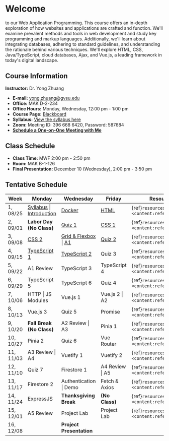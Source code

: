 # Welcome

to our Web Application Programming. This course offers an in-depth exploration of how websites and applications are crafted and function. We'll examine prevalent methods and tools in web development and study key programming and markup languages. Additionally, we'll learn about integrating databases, adhering to standard guidelines, and understanding the rationale behind various techniques. We'll explore HTML, CSS, Java/TypeScript, cloud databases, Ajax, and Vue.js, a leading framework in today's digital landscape.

## Course Information

**Instructor:** Dr. Yong Zhuang

- <i class="fa fa-envelope"></i> **E-mail:** [yong.zhuang@gvsu.edu](mailto:yong.zhuang@gvsu.edu)
- <i class="fa fa-building"></i> **Office:** MAK D-2-234
- <i class="fa fa-building"></i> **Office Hours:** Monday, Wednesday, 12:00 pm - 1:00 pm
- <i class="fa fa-book"></i> **Course Page:** [Blackboard](https://lms.gvsu.edu/)
- <i class="fa fa-book-reader"></i> **Syllabus:** [View the syllabus here](assets/pdf/syllabus.pdf)
- <i class="fa fa-video"></i> **Zoom:** Meeting ID: 396 668 6420, Password: 587684
- <i class="fa fa-calendar"></i> [**Schedule a One-on-One Meeting with Me**](https://outlook.office.com/bookwithme/user/8e0ad8c680e644aab3c32cd9c13b690b@gvsu.edu/meetingtype/9w4hDtDIaEmhON9SMd9_4Q2?anonymous&ep=mLinkFromTile)

## Class Schedule

- **Class Time:** MWF 2:00 pm - 2:50 pm
- **Room:** MAK B-1-126
- **Final Presentation:** December 10 (Wednesday), 2:00 pm - 3:50 pm

## Tentative Schedule

| Week | Monday| Wednesday | Friday  | Resources |
| --- | --- | --- | --- | --- |
| 1, 08/25 | [Syllabus](assets/pdf/Syllabus-Intro.pdf) \| [Introduction](assets/pdf/Introduction.pdf) | [Docker](assets/pdf/Docker.pdf) | [HTML](assets/pdf/HTML.pdf) | {ref}`resources <content:references:w1>` |
| 2, 09/01 | **Labor Day (No Class)** | [Quiz 1](quizzes/1.md) | [CSS 1](assets/pdf/CSS-I.pdf) | {ref}`resources <content:references:w2>` |
| 3, 09/08 | [CSS 2](assets/pdf/CSS-II.pdf) | [Grid & Flexbox](assets/pdf/CSS-Grid-Flexbox.pdf) \| [A1](assignments/css-html.md) | [Quiz 2](quizzes/2.md) | {ref}`resources <content:references:w3>` |
| 4, 09/15 | [TypeScript 1](assets/pdf/TypeScript-I.pdf) | [TypeScript 2](assets/pdf/TypeScript-II.pdf) | Quiz 3 | {ref}`resources <content:references:w4>` |
| 5, 09/22 | A1 Review | TypeScript 3 | TypeScript 4 | {ref}`resources <content:references:w5>` |
| 6, 09/29 | TypeScript 5 | TypeScript 6 | Quiz 4 | {ref}`resources <content:references:w6>` |
| 7, 10/06 | HTTP \| JS Modules | Vue.js 1 | Vue.js 2 \| A2 | {ref}`resources <content:references:w7>` |
| 8, 10/13 | Vue.js 3 | Quiz 5 | Promise | {ref}`resources <content:references:w8>` |
| 9, 10/20 | **Fall Break (No Class)** | A2 Review \| A3 | Pinia 1 | {ref}`resources <content:references:w9>` |
| 10, 10/27 | Pinia 2 | Quiz 6 | Vue Router | {ref}`resources <content:references:w10>` |
| 11, 11/03 | A3 Review \| A4 | Vuetify 1 | Vuetify 2 | {ref}`resources <content:references:w11>` |
| 12, 11/10 | Quiz 7 | Firestore 1 | A4 Review \| A5 | {ref}`resources <content:references:w12>` |
| 13, 11/17 | Firestore 2 | Authentication \| Demo | Fetch & Axios | {ref}`resources <content:references:w13>` |
| 14, 11/24 | ExpressJS | **Thanksgiving Break** | **(No Class)** | {ref}`resources <content:references:w14>` |
| 15, 12/01 | A5 Review | Project Lab | Project Lab | {ref}`resources <content:references:w15>` |
| 16, 12/08 |  | **Project Presentation** |  |  |